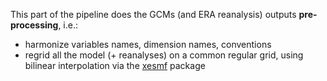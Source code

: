 This part of the pipeline does the GCMs (and ERA reanalysis) outputs **pre-processing**, i.e.: 

+ harmonize variables names, dimension names, conventions
+ regrid all the model (+ reanalyses) on a common regular grid, using bilinear interpolation via the [xesmf](https://xesmf.readthedocs.io/en/latest/) package

